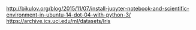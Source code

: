 http://bikulov.org/blog/2015/11/07/install-jupyter-notebook-and-scientific-environment-in-ubuntu-14-dot-04-with-python-3/
https://archive.ics.uci.edu/ml/datasets/Iris
